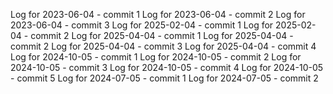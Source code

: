 Log for 2023-06-04 - commit 1
Log for 2023-06-04 - commit 2
Log for 2023-06-04 - commit 3
Log for 2025-02-04 - commit 1
Log for 2025-02-04 - commit 2
Log for 2025-04-04 - commit 1
Log for 2025-04-04 - commit 2
Log for 2025-04-04 - commit 3
Log for 2025-04-04 - commit 4
Log for 2024-10-05 - commit 1
Log for 2024-10-05 - commit 2
Log for 2024-10-05 - commit 3
Log for 2024-10-05 - commit 4
Log for 2024-10-05 - commit 5
Log for 2024-07-05 - commit 1
Log for 2024-07-05 - commit 2
